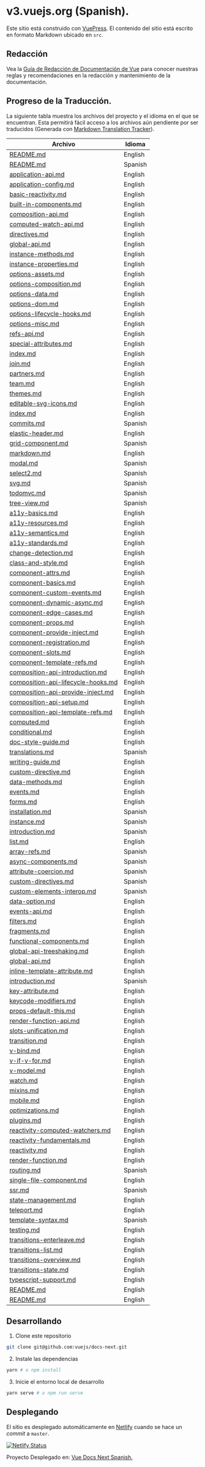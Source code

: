 # v3.vuejs.org (Spanish).

Este sitio está construido con [VuePress](https://vuepress.vuejs.org/). El contenido del sitio está escrito en formato Markdown ubicado en `src`.

## Redacción

Vea la [Guía de Redacción de Documentación de Vue](https://v3.vuejs.org/guide/writing-guide.html) para conocer nuestras reglas y recomendaciones en la redacción y mantenimiento de la documentación.

## Progreso de la Traducción.

La siguiente tabla muestra los archivos del proyecto y el idioma en el que se encuentran. Esta permitirá fácil acceso a los archivos aún pendiente por ser traducidos (Generada con [Markdown Translation Tracker](https://github.com/lagp0310/markdown-docs-translation-tracker)).

| Archivo | Idioma
|---|---|
|[README.md](/.vuepress/theme/README.md)|English|
|[README.md](/README.md)|Spanish|
|[application-api.md](/api/application-api.md)|English|
|[application-config.md](/api/application-config.md)|English|
|[basic-reactivity.md](/api/basic-reactivity.md)|English|
|[built-in-components.md](/api/built-in-components.md)|English|
|[composition-api.md](/api/composition-api.md)|English|
|[computed-watch-api.md](/api/computed-watch-api.md)|English|
|[directives.md](/api/directives.md)|English|
|[global-api.md](/api/global-api.md)|English|
|[instance-methods.md](/api/instance-methods.md)|English|
|[instance-properties.md](/api/instance-properties.md)|English|
|[options-assets.md](/api/options-assets.md)|English|
|[options-composition.md](/api/options-composition.md)|English|
|[options-data.md](/api/options-data.md)|English|
|[options-dom.md](/api/options-dom.md)|English|
|[options-lifecycle-hooks.md](/api/options-lifecycle-hooks.md)|English|
|[options-misc.md](/api/options-misc.md)|English|
|[refs-api.md](/api/refs-api.md)|English|
|[special-attributes.md](/api/special-attributes.md)|English|
|[index.md](/coc/index.md)|English|
|[join.md](/community/join.md)|English|
|[partners.md](/community/partners.md)|English|
|[team.md](/community/team.md)|English|
|[themes.md](/community/themes.md)|English|
|[editable-svg-icons.md](/cookbook/editable-svg-icons.md)|English|
|[index.md](/cookbook/index.md)|English|
|[commits.md](/examples/commits.md)|Spanish|
|[elastic-header.md](/examples/elastic-header.md)|English|
|[grid-component.md](/examples/grid-component.md)|Spanish|
|[markdown.md](/examples/markdown.md)|English|
|[modal.md](/examples/modal.md)|Spanish|
|[select2.md](/examples/select2.md)|Spanish|
|[svg.md](/examples/svg.md)|Spanish|
|[todomvc.md](/examples/todomvc.md)|Spanish|
|[tree-view.md](/examples/tree-view.md)|Spanish|
|[a11y-basics.md](/guide/a11y-basics.md)|English|
|[a11y-resources.md](/guide/a11y-resources.md)|English|
|[a11y-semantics.md](/guide/a11y-semantics.md)|English|
|[a11y-standards.md](/guide/a11y-standards.md)|English|
|[change-detection.md](/guide/change-detection.md)|English|
|[class-and-style.md](/guide/class-and-style.md)|English|
|[component-attrs.md](/guide/component-attrs.md)|English|
|[component-basics.md](/guide/component-basics.md)|English|
|[component-custom-events.md](/guide/component-custom-events.md)|English|
|[component-dynamic-async.md](/guide/component-dynamic-async.md)|English|
|[component-edge-cases.md](/guide/component-edge-cases.md)|English|
|[component-props.md](/guide/component-props.md)|English|
|[component-provide-inject.md](/guide/component-provide-inject.md)|English|
|[component-registration.md](/guide/component-registration.md)|English|
|[component-slots.md](/guide/component-slots.md)|English|
|[component-template-refs.md](/guide/component-template-refs.md)|English|
|[composition-api-introduction.md](/guide/composition-api-introduction.md)|English|
|[composition-api-lifecycle-hooks.md](/guide/composition-api-lifecycle-hooks.md)|English|
|[composition-api-provide-inject.md](/guide/composition-api-provide-inject.md)|English|
|[composition-api-setup.md](/guide/composition-api-setup.md)|English|
|[composition-api-template-refs.md](/guide/composition-api-template-refs.md)|English|
|[computed.md](/guide/computed.md)|English|
|[conditional.md](/guide/conditional.md)|English|
|[doc-style-guide.md](/guide/contributing/doc-style-guide.md)|English|
|[translations.md](/guide/contributing/translations.md)|Spanish|
|[writing-guide.md](/guide/contributing/writing-guide.md)|English|
|[custom-directive.md](/guide/custom-directive.md)|English|
|[data-methods.md](/guide/data-methods.md)|English|
|[events.md](/guide/events.md)|English|
|[forms.md](/guide/forms.md)|English|
|[installation.md](/guide/installation.md)|Spanish|
|[instance.md](/guide/instance.md)|Spanish|
|[introduction.md](/guide/introduction.md)|Spanish|
|[list.md](/guide/list.md)|English|
|[array-refs.md](/guide/migration/array-refs.md)|Spanish|
|[async-components.md](/guide/migration/async-components.md)|Spanish|
|[attribute-coercion.md](/guide/migration/attribute-coercion.md)|Spanish|
|[custom-directives.md](/guide/migration/custom-directives.md)|Spanish|
|[custom-elements-interop.md](/guide/migration/custom-elements-interop.md)|Spanish|
|[data-option.md](/guide/migration/data-option.md)|English|
|[events-api.md](/guide/migration/events-api.md)|English|
|[filters.md](/guide/migration/filters.md)|English|
|[fragments.md](/guide/migration/fragments.md)|English|
|[functional-components.md](/guide/migration/functional-components.md)|English|
|[global-api-treeshaking.md](/guide/migration/global-api-treeshaking.md)|English|
|[global-api.md](/guide/migration/global-api.md)|English|
|[inline-template-attribute.md](/guide/migration/inline-template-attribute.md)|English|
|[introduction.md](/guide/migration/introduction.md)|Spanish|
|[key-attribute.md](/guide/migration/key-attribute.md)|English|
|[keycode-modifiers.md](/guide/migration/keycode-modifiers.md)|English|
|[props-default-this.md](/guide/migration/props-default-this.md)|English|
|[render-function-api.md](/guide/migration/render-function-api.md)|English|
|[slots-unification.md](/guide/migration/slots-unification.md)|English|
|[transition.md](/guide/migration/transition.md)|English|
|[v-bind.md](/guide/migration/v-bind.md)|English|
|[v-if-v-for.md](/guide/migration/v-if-v-for.md)|English|
|[v-model.md](/guide/migration/v-model.md)|English|
|[watch.md](/guide/migration/watch.md)|English|
|[mixins.md](/guide/mixins.md)|English|
|[mobile.md](/guide/mobile.md)|English|
|[optimizations.md](/guide/optimizations.md)|English|
|[plugins.md](/guide/plugins.md)|English|
|[reactivity-computed-watchers.md](/guide/reactivity-computed-watchers.md)|English|
|[reactivity-fundamentals.md](/guide/reactivity-fundamentals.md)|English|
|[reactivity.md](/guide/reactivity.md)|English|
|[render-function.md](/guide/render-function.md)|English|
|[routing.md](/guide/routing.md)|Spanish|
|[single-file-component.md](/guide/single-file-component.md)|English|
|[ssr.md](/guide/ssr.md)|Spanish|
|[state-management.md](/guide/state-management.md)|English|
|[teleport.md](/guide/teleport.md)|English|
|[template-syntax.md](/guide/template-syntax.md)|Spanish|
|[testing.md](/guide/testing.md)|English|
|[transitions-enterleave.md](/guide/transitions-enterleave.md)|English|
|[transitions-list.md](/guide/transitions-list.md)|English|
|[transitions-overview.md](/guide/transitions-overview.md)|English|
|[transitions-state.md](/guide/transitions-state.md)|English|
|[typescript-support.md](/guide/typescript-support.md)|English|
|[README.md](/style-guide/README.md)|English|
|[README.md](/support-vuejs/README.md)|English|

## Desarrollando

1. Clone este repositorio

```bash
git clone git@github.com:vuejs/docs-next.git
```

2. Instale las dependencias

```bash
yarn # o npm install
```

3. Inicie el entorno local de desarrollo

```bash
yarn serve # o npm run serve
```

## Desplegando

El sitio es desplegado automáticamente en [Netlify](https://www.netlify.com/) cuando se hace un _commit_ a `master`.

[![Netlify Status](https://api.netlify.com/api/v1/badges/f2a10860-1550-433c-ba59-c0fedf0001b0/deploy-status)](https://app.netlify.com/sites/spanish-vue-next/deploys)

Proyecto Desplegado en: [Vue Docs Next Spanish.](https://spanish-vue-next.netlify.app/)
